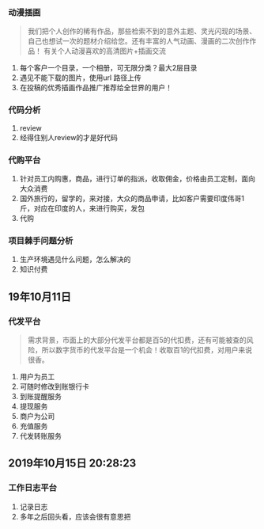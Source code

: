 
### 动漫插画
> 我们把个人创作的稀有作品，那些检索不到的意外主题、灵光闪现的场景、自己也想试一次的题材介绍给您。还有丰富的人气动画、漫画的二次创作作品！
有关个人动漫喜欢的高清图片+插画交流

1. 每个客户一个目录，一个相册，可无限分类？最大2层目录
2. 遇见不能下载的图片，使用url 路径上传
3. 在投稿的优秀插画作品推广推荐给全世界的用户！　

### 代码分析
1. review
2. 经得住别人review的才是好代码


### 代购平台
1. 针对员工内购惠，商品，进行订单的指派，收取佣金，价格由员工定制，面向大众消费
2. 国外旅行的，留学的，来对接，大众的商品申请，比如客户需要印度伟哥1斤，对应在印度的人，来进行购买，发包
3. 代购


### 项目棘手问题分析
1. 生产环境遇见什么问题，怎么解决的
2. 知识付费


## 19年10月11日
### 代发平台
> 需求背景，市面上的大部分代发平台都是百5的代扣费，还有可能被查的风险，所以数字货币的代发平台是一个机会！收取百1的代扣费，对用户来说很香。
1. 用户为员工
  1. 可随时修改到账银行卡
  2. 到账提醒服务
  3. 提现服务
2. 商户为公司
  1. 充值服务
  2. 代发转账服务
 
 
 ## 2019年10月15日 20:28:23
 ### 工作日志平台
 
 1. 记录日志
 2. 多年之后回头看，应该会很有意思把

  
